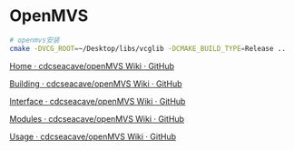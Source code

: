# OpenMVS



```bash
# openmvs安装
cmake -DVCG_ROOT=~/Desktop/libs/vcglib -DCMAKE_BUILD_TYPE=Release ..
```



[Home · cdcseacave/openMVS Wiki · GitHub](https://github.com/cdcseacave/openMVS/wiki)

[Building · cdcseacave/openMVS Wiki · GitHub](https://github.com/cdcseacave/openMVS/wiki/Building)

[Interface · cdcseacave/openMVS Wiki · GitHub](https://github.com/cdcseacave/openMVS/wiki/Interface)

[Modules · cdcseacave/openMVS Wiki · GitHub](https://github.com/cdcseacave/openMVS/wiki/Modules)

[Usage · cdcseacave/openMVS Wiki · GitHub](https://github.com/cdcseacave/openMVS/wiki/Usage)


